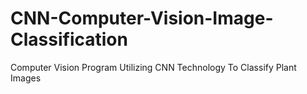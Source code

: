 # CNN-Computer-Vision-Image-Classification
Computer Vision Program Utilizing CNN Technology To Classify Plant Images

